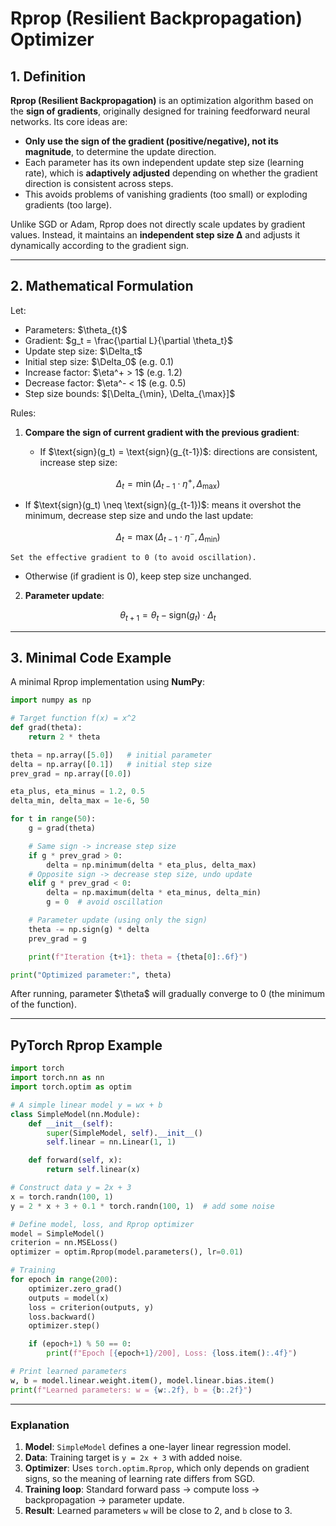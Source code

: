 # Rprop (Resilient Backpropagation) Optimizer

## 1. Definition

**Rprop (Resilient Backpropagation)** is an optimization algorithm based on the **sign of gradients**, originally designed for training feedforward neural networks.
Its core ideas are:

* **Only use the sign of the gradient (positive/negative), not its magnitude**, to determine the update direction.
* Each parameter has its own independent update step size (learning rate), which is **adaptively adjusted** depending on whether the gradient direction is consistent across steps.
* This avoids problems of vanishing gradients (too small) or exploding gradients (too large).

Unlike SGD or Adam, Rprop does not directly scale updates by gradient values. Instead, it maintains an **independent step size Δ** and adjusts it dynamically according to the gradient sign.

---

## 2. Mathematical Formulation

Let:

* Parameters: \$\theta\_{t}\$
* Gradient: \$g\_t = \frac{\partial L}{\partial \theta\_t}\$
* Update step size: \$\Delta\_t\$
* Initial step size: \$\Delta\_0\$ (e.g. 0.1)
* Increase factor: \$\eta^+ > 1\$ (e.g. 1.2)
* Decrease factor: \$\eta^- < 1\$ (e.g. 0.5)
* Step size bounds: $\[\Delta\_{\min}, \Delta\_{\max}]\$

Rules:

1. **Compare the sign of current gradient with the previous gradient**:

   * If \$\text{sign}(g\_t) = \text{sign}(g\_{t-1})\$: directions are consistent, increase step size:

$$
\Delta_t = \min(\Delta_{t-1} \cdot \eta^+, \Delta_{\max})
$$

* If \$\text{sign}(g\_t) \neq \text{sign}(g\_{t-1})\$: means it overshot the minimum, decrease step size and undo the last update:

$$
\Delta_t = \max(\Delta_{t-1} \cdot \eta^-, \Delta_{\min})
$$

```
Set the effective gradient to 0 (to avoid oscillation).  
```

* Otherwise (if gradient is 0), keep step size unchanged.

2. **Parameter update**:

$$
\theta_{t+1} = \theta_t - \text{sign}(g_t) \cdot \Delta_t
$$

---

## 3. Minimal Code Example

A minimal Rprop implementation using **NumPy**:

```python
import numpy as np

# Target function f(x) = x^2
def grad(theta):
    return 2 * theta

theta = np.array([5.0])   # initial parameter
delta = np.array([0.1])   # initial step size
prev_grad = np.array([0.0])

eta_plus, eta_minus = 1.2, 0.5
delta_min, delta_max = 1e-6, 50

for t in range(50):
    g = grad(theta)

    # Same sign -> increase step size
    if g * prev_grad > 0:
        delta = np.minimum(delta * eta_plus, delta_max)
    # Opposite sign -> decrease step size, undo update
    elif g * prev_grad < 0:
        delta = np.maximum(delta * eta_minus, delta_min)
        g = 0  # avoid oscillation

    # Parameter update (using only the sign)
    theta -= np.sign(g) * delta
    prev_grad = g

    print(f"Iteration {t+1}: theta = {theta[0]:.6f}")

print("Optimized parameter:", theta)
```

After running, parameter \$\theta\$ will gradually converge to 0 (the minimum of the function).

---

## PyTorch Rprop Example

```python
import torch
import torch.nn as nn
import torch.optim as optim

# A simple linear model y = wx + b
class SimpleModel(nn.Module):
    def __init__(self):
        super(SimpleModel, self).__init__()
        self.linear = nn.Linear(1, 1)

    def forward(self, x):
        return self.linear(x)

# Construct data y = 2x + 3
x = torch.randn(100, 1)
y = 2 * x + 3 + 0.1 * torch.randn(100, 1)  # add some noise

# Define model, loss, and Rprop optimizer
model = SimpleModel()
criterion = nn.MSELoss()
optimizer = optim.Rprop(model.parameters(), lr=0.01)

# Training
for epoch in range(200):
    optimizer.zero_grad()
    outputs = model(x)
    loss = criterion(outputs, y)
    loss.backward()
    optimizer.step()

    if (epoch+1) % 50 == 0:
        print(f"Epoch [{epoch+1}/200], Loss: {loss.item():.4f}")

# Print learned parameters
w, b = model.linear.weight.item(), model.linear.bias.item()
print(f"Learned parameters: w = {w:.2f}, b = {b:.2f}")
```

---

### Explanation

1. **Model**: `SimpleModel` defines a one-layer linear regression model.
2. **Data**: Training target is `y = 2x + 3` with added noise.
3. **Optimizer**: Uses `torch.optim.Rprop`, which only depends on gradient signs, so the meaning of learning rate differs from SGD.
4. **Training loop**: Standard forward pass → compute loss → backpropagation → parameter update.
5. **Result**: Learned parameters `w` will be close to 2, and `b` close to 3.


